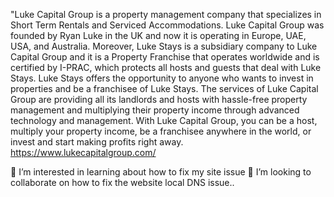 
"Luke Capital Group is a property management company that specializes in Short Term Rentals and Serviced Accommodations.
Luke Capital Group was founded by Ryan Luke in the UK and now it is operating in Europe, UAE, USA,
and Australia. Moreover, Luke Stays is a subsidiary company to Luke Capital Group and it is a Property Franchise that operates worldwide
and is certified by I-PRAC, which protects all hosts and guests that deal with Luke Stays. Luke Stays offers the opportunity to anyone who 
wants to invest in properties and be a franchisee of Luke Stays. The services of Luke Capital Group are providing all its landlords and
hosts with hassle-free property management and multiplying their property income through advanced technology and management. 
With Luke Capital Group, you can be a host, multiply your property income, be a franchisee anywhere in the world, or invest and start making profits right away.
https://www.lukecapitalgroup.com/

👀 I’m interested in learning about how to fix my site issue
💞️ I’m looking to collaborate on how to fix the website local DNS issue..
